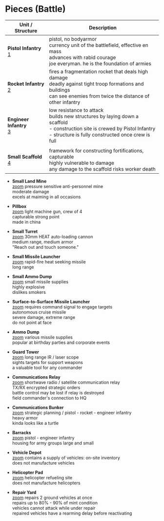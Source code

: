 # Pieces (Battle)

| Unit / Structure                            | Description
|---------------------------------------------|------------
| **Pistol Infantry** <br> [1][1]             | pistol, no bodyarmor <br> currency unit of the battlefield, effective en mass <br> advances with rabid courage <br> joe everyman. he is the foundation of armies
| **Rocket Infantry** <br> [2][2]             | fires a fragmentation rocket that deals high damage <br> deadly against tight troop formations and buildings <br> can see enemies from twice the distance of other infantry
| **Engineer Infantry** <br> [3][3]           | low resistance to attack <br> builds new structures by laying down a scaffold <br> - construction site is crewed by Pistol Infantry <br> - structure is fully constructed once crew is full
| |
| **Small Scaffold** <br> [4][4]              | framework for constructing fortifications, capturable <br> highly vulnerable to damage <br> any damage to the scaffold risks worker death

 


* **Small Land Mine**  
[zoom](zoom/#images/ingame/mine)
pressure sensitive anti-personnel mine  
moderate damage  
excels at maiming in all occasions

* **Pillbox**  
[zoom](zoom/#images/ingame/pillbox)
light machine gun, crew of 4  
capturable strong point  
made in china

* **Small Turret**  
[zoom](zoom/#images/ingame/turret)
30mm HEAT auto-loading cannon  
medium range, medium armor  
"Reach out and touch someone."

* **Small Missile Launcher**  
[zoom](zoom/#images/ingame/missileracksmall)
rapid-fire heat seeking missile  
long range

* **Small Ammo Dump**  
[zoom](zoom/#images/ingame/ammodumpsmall)
small missile supplies  
highly explosive  
dislikes smokers

* **Surface-to-Surface Missile Launcher**  
[zoom](zoom/#images/ingame/missilerack)
requires command signal to engage targets  
autonomous cruise missile  
severe damage, extreme range  
do not point at face

* **Ammo Dump**  
[zoom](zoom/#images/ingame/ammodump)
various missile supplies  
popular at birthday parties and corporate events

* **Guard Tower**  
[zoom](zoom/#images/ingame/watchtower)
long range IR / laser scope  
sights targets for support weapons  
a valuable tool for any commander

* **Communications Relay**  
[zoom](zoom/#images/ingame/relay)
shortwave radio / satellite communication relay  
TX/RX encrypted strategic orders  
battle control may be lost if relay is destroyed  
field commander's connection to HQ

* **Communications Bunker**  
[zoom](zoom/#images/ingame/comm)
strategic planning / pistol - rocket - engineer infantry  
heavy armor  
kinda looks like a turtle

* **Barracks**  
[zoom](zoom/#images/ingame/barracks)
pistol - engineer infantry  
housing for army groups large and small

* **Vehicle Depot**  
[zoom](zoom/#images/ingame/depot)
contains a supply of vehicles: on-site inventory  
does not manufacture vehicles

* **Helicopter Pad**  
[zoom](zoom/#images/ingame/helipad)
helicopter refueling site  
does not manufacture helicopters

* **Repair Yard**  
[zoom](zoom/#images/ingame/repair)
repairs 2 ground vehicles at once  
repairs up to 80% - 90% of mint condition  
vehicles cannot attack while under repair  
repaired vehicles have a rearming delay before reactivating












[1]: zoom/#images/ingame/pistol
[2]: zoom/#images/ingame/rocket
[3]: zoom/#images/ingame/engineer
[4]: zoom/#images/ingame/scaffold